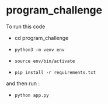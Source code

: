 # program_challenge


To run this code
 - cd program_challenge

 - `python3 -m venv env`
 
 - `source env/bin/activate `
 
 - `pip install -r requirements.txt`
 
 and then run :

 - `python app.py` 